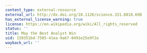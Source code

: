 ```yaml
---
content_type: external-resource
external_url: http://dx.doi.org/10.1126/science.331.6018.698
has_external_license_warning: true
license: https://en.wikipedia.org/wiki/All_rights_reserved
status: ''
title: May the Best Analyst Win
uid: 150351bd-7585-41ea-9a67-0491e25e9f2a
wayback_url: ''
---
```

